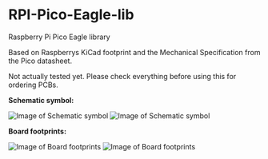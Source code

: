 # RPI-Pico-Eagle-lib
Raspberry Pi Pico Eagle library

Based on Raspberrys KiCad footprint and the Mechanical Specification from the Pico datasheet.

Not actually tested yet.  Please check everything before using this for ordering PCBs.

**Schematic symbol:**

![Image of Schematic symbol](https://github.com/Lobo-T/RPI-Pico-Eagle-lib/blob/main/rpi_sch.png)
![Image of Schematic symbol](https://github.com/Lobo-T/RPI-Pico-Eagle-lib/blob/main/RP2040_SCH.png)

**Board footprints:**

![Image of Board footprints](https://github.com/Lobo-T/RPI-Pico-Eagle-lib/blob/main/rpi_brd.png)
![Image of Board footprints](https://github.com/Lobo-T/RPI-Pico-Eagle-lib/blob/main/RP2040_BRD.png)
